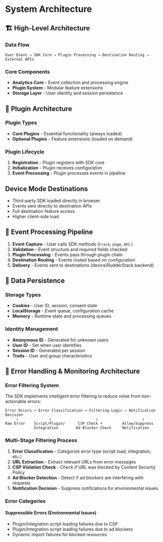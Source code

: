 # System Architecture

## 🏗️ High-Level Architecture

### **Data Flow**

```
User Event → SDK Core → Plugin Processing → Destination Routing → External APIs
```

### **Core Components**

- **Analytics Core** - Event collection and processing engine
- **Plugin System** - Modular feature extensions
- **Storage Layer** - User identity and session persistence

## 🔌 Plugin Architecture

### **Plugin Types**

- **Core Plugins** - Essential functionality (always loaded)
- **Optional Plugins** - Feature extensions (loaded on demand)

### **Plugin Lifecycle**

1. **Registration** - Plugin registers with SDK core
2. **Initialization** - Plugin receives configuration
3. **Event Processing** - Plugin processes events in pipeline

## **Device Mode Destinations**

- Third-party SDK loaded directly in browser
- Events sent directly to destination APIs
- Full destination feature access
- Higher client-side load

## 🔄 Event Processing Pipeline

1. **Event Capture** - User calls SDK methods (`track`, `page`, etc.)
2. **Validation** - Event structure and required fields checked
3. **Plugin Processing** - Events pass through plugin chain
4. **Destination Routing** - Events routed based on configuration
5. **Delivery** - Events sent to destinations (device/RudderStack backend)

## 💾 Data Persistence

### **Storage Types**

- **Cookies** - User ID, session, consent state
- **LocalStorage** - Event queue, configuration cache
- **Memory** - Runtime state and processing queues

### **Identity Management**

- **Anonymous ID** - Generated for unknown users
- **User ID** - Set when user identifies
- **Session ID** - Generated per session
- **Traits** - User and group characteristics

## 🚨 Error Handling & Monitoring Architecture

### **Error Filtering System**

The SDK implements intelligent error filtering to reduce noise from non-actionable errors:

```
Error Occurs → Error Classification → Filtering Logic → Notification Decision
     ↓              ↓                    ↓                    ↓
Raw Error    Script/Plugin/      CSP Check +         Allow/Suppress
             Integration        Ad Blocker Check     Notification
```

### **Multi-Stage Filtering Process**

1. **Error Classification** - Categorize error type (script load, integration, etc.)
2. **URL Extraction** - Extract relevant URLs from error messages
3. **CSP Violation Check** - Check if URL was blocked by Content Security Policy
4. **Ad Blocker Detection** - Detect if ad blockers are interfering with requests
5. **Notification Decision** - Suppress notifications for environmental issues

### **Error Categories**

#### **Suppressible Errors** (Environmental Issues)

- Plugin/Integration script loading failures due to CSP
- Plugin/Integration script loading failures due to ad blockers
- Dynamic import failures for blocked resources
